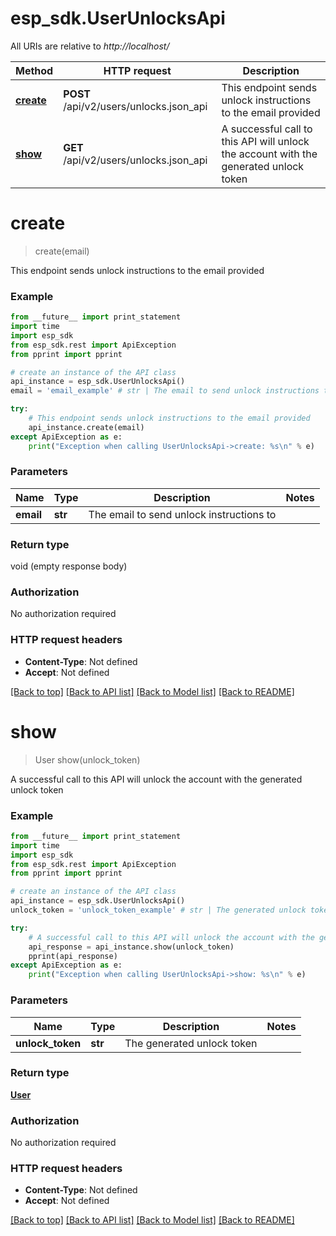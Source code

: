 # esp_sdk.UserUnlocksApi

All URIs are relative to *http://localhost/*

Method | HTTP request | Description
------------- | ------------- | -------------
[**create**](UserUnlocksApi.md#create) | **POST** /api/v2/users/unlocks.json_api | This endpoint sends unlock instructions to the email provided
[**show**](UserUnlocksApi.md#show) | **GET** /api/v2/users/unlocks.json_api | A successful call to this API will unlock the account with the generated unlock token


# **create**
> create(email)

This endpoint sends unlock instructions to the email provided

### Example 
```python
from __future__ import print_statement
import time
import esp_sdk
from esp_sdk.rest import ApiException
from pprint import pprint

# create an instance of the API class
api_instance = esp_sdk.UserUnlocksApi()
email = 'email_example' # str | The email to send unlock instructions to

try: 
    # This endpoint sends unlock instructions to the email provided
    api_instance.create(email)
except ApiException as e:
    print("Exception when calling UserUnlocksApi->create: %s\n" % e)
```

### Parameters

Name | Type | Description  | Notes
------------- | ------------- | ------------- | -------------
 **email** | **str**| The email to send unlock instructions to | 

### Return type

void (empty response body)

### Authorization

No authorization required

### HTTP request headers

 - **Content-Type**: Not defined
 - **Accept**: Not defined

[[Back to top]](#) [[Back to API list]](../README.md#documentation-for-api-endpoints) [[Back to Model list]](../README.md#documentation-for-models) [[Back to README]](../README.md)

# **show**
> User show(unlock_token)

A successful call to this API will unlock the account with the generated unlock token

### Example 
```python
from __future__ import print_statement
import time
import esp_sdk
from esp_sdk.rest import ApiException
from pprint import pprint

# create an instance of the API class
api_instance = esp_sdk.UserUnlocksApi()
unlock_token = 'unlock_token_example' # str | The generated unlock token

try: 
    # A successful call to this API will unlock the account with the generated unlock token
    api_response = api_instance.show(unlock_token)
    pprint(api_response)
except ApiException as e:
    print("Exception when calling UserUnlocksApi->show: %s\n" % e)
```

### Parameters

Name | Type | Description  | Notes
------------- | ------------- | ------------- | -------------
 **unlock_token** | **str**| The generated unlock token | 

### Return type

[**User**](User.md)

### Authorization

No authorization required

### HTTP request headers

 - **Content-Type**: Not defined
 - **Accept**: Not defined

[[Back to top]](#) [[Back to API list]](../README.md#documentation-for-api-endpoints) [[Back to Model list]](../README.md#documentation-for-models) [[Back to README]](../README.md)

